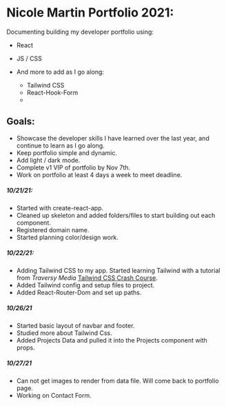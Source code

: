 # Nicole Martin Portfolio 2021:

Documenting building my developer portfolio using:

- React
- JS / CSS
- And more to add as I go along:

  - Tailwind CSS
  - React-Hook-Form
  -

## Goals:

- Showcase the developer skills I have learned over the last year, and continue to learn as I go along.
- Keep portfolio simple and dynamic.
- Add light / dark mode.
- Complete v1 VIP of portfolio by Nov 7th.
- Work on portfolio at least 4 days a week to meet deadline.

##### 10/21/21:

- Started with create-react-app.
- Cleaned up skeleton and added folders/files to start building out each component.
- Registered domain name.
- Started planning color/design work.

##### 10/22/21:

- Adding Tailwind CSS to my app. Started learning Tailwind with a tutorial from _Traversy Media_ [Tailwind CSS Crash Course](https://www.youtube.com/watch?v=UBOj6rqRUME).
- Added Tailwind config and setup files to project.
- Added React-Router-Dom and set up paths.

##### 10/26/21

- Started basic layout of navbar and footer.
- Studied more about Tailwind Css.
- Added Projects Data and pulled it into the Projects component with props.

##### 10/27/21

- Can not get images to render from data file. Will come back to portfolio page.
- Working on Contact Form.

